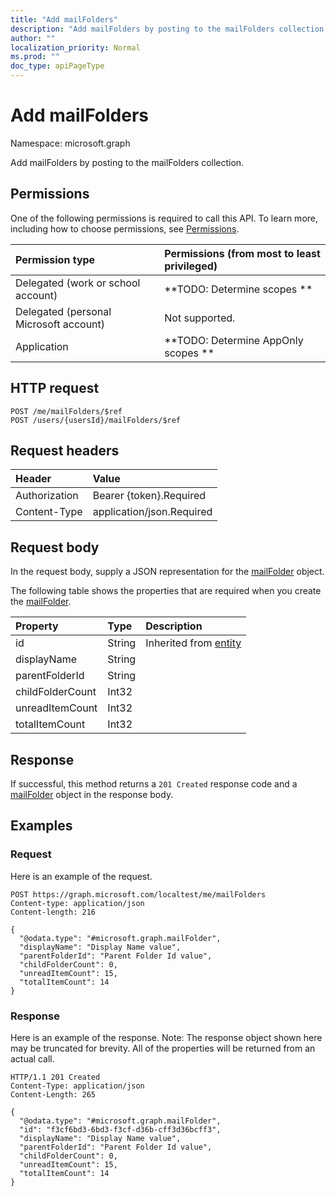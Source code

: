 ```yaml
---
title: "Add mailFolders"
description: "Add mailFolders by posting to the mailFolders collection."
author: ""
localization_priority: Normal
ms.prod: ""
doc_type: apiPageType
---
```


# Add mailFolders

Namespace: microsoft.graph

Add mailFolders by posting to the mailFolders collection.

## Permissions
One of the following permissions is required to call this API. To learn more, including how to choose permissions, see [Permissions](/concepts/permissions-reference.md).

|Permission type|Permissions (from most to least privileged)|
|:---|:---|
|Delegated (work or school account)|**TODO: Determine scopes **|
|Delegated (personal Microsoft account)|Not supported.|
|Application|**TODO: Determine AppOnly scopes **|

## HTTP request
<!-- {
  "blockType": "ignored"
}
-->
``` http
POST /me/mailFolders/$ref
POST /users/{usersId}/mailFolders/$ref
```

## Request headers
|Header|Value|
|:---|:---|
|Authorization|Bearer {token}.Required|
|Content-Type|application/json.Required|

## Request body
In the request body, supply a JSON representation for the [mailFolder](../resources/mailfolder.md) object.

The following table shows the properties that are required when you create the [mailFolder](../resources/mailfolder.md).

|Property|Type|Description|
|:---|:---|:---|
|id|String| Inherited from [entity](../resources/entity.md)|
|displayName|String||
|parentFolderId|String||
|childFolderCount|Int32||
|unreadItemCount|Int32||
|totalItemCount|Int32||



## Response
If successful, this method returns a `201 Created` response code and a [mailFolder](../resources/mailfolder.md) object in the response body.

## Examples

### Request
Here is an example of the request.
<!-- {
  "blockType": "request",
  "name": "create_mailfolder_from_"
}
-->
``` http
POST https://graph.microsoft.com/localtest/me/mailFolders
Content-type: application/json
Content-length: 216

{
  "@odata.type": "#microsoft.graph.mailFolder",
  "displayName": "Display Name value",
  "parentFolderId": "Parent Folder Id value",
  "childFolderCount": 0,
  "unreadItemCount": 15,
  "totalItemCount": 14
}
```

### Response
Here is an example of the response. Note: The response object shown here may be truncated for brevity. All of the properties will be returned from an actual call.
<!-- {
  "blockType": "response",
  "truncated": true,
  "@odata.type": "microsoft.graph.mailfolder"
}
-->
``` http
HTTP/1.1 201 Created
Content-Type: application/json
Content-Length: 265

{
  "@odata.type": "#microsoft.graph.mailFolder",
  "id": "f3cf6bd3-6bd3-f3cf-d36b-cff3d36bcff3",
  "displayName": "Display Name value",
  "parentFolderId": "Parent Folder Id value",
  "childFolderCount": 0,
  "unreadItemCount": 15,
  "totalItemCount": 14
}
```

